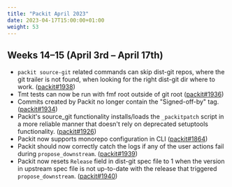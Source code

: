 ```yaml
---
title: "Packit April 2023"
date: 2023-04-17T15:00:00+01:00
weight: 53
---
```


## Weeks 14–15 (April 3rd – April 17th)

- `packit source-git` related commands can skip dist-git repos, where the git trailer is not found, when looking for the right dist-git dir where to work. ([packit#1938](https://github.com/packit/packit/pull/1938))
- Tmt tests can now be run with fmf root outside of git root ([packit#1936](https://github.com/packit/packit/pull/1936))
- Commits created by Packit no longer contain the "Signed-off-by" tag. ([packit#1934](https://github.com/packit/packit/pull/1934))
- Packit's source_git functionality installs/loads the `_packitpatch` script in a more reliable manner that doesn't rely on deprecated setuptools functionality. ([packit#1926](https://github.com/packit/packit/pull/1926))
- Packit now supports monorepo configuration in CLI ([packit#1864](https://github.com/packit/packit/pull/1864))
- Packit should now correctly catch the logs if any of the user actions fail during `propose_downstream`. ([packit#1939](https://github.com/packit/packit/pull/1939))
- Packit now resets `Release` field in dist-git spec file to 1 when the version in upstream spec file is not up-to-date with the release that triggered `propose_downstream`. ([packit#1940](https://github.com/packit/packit/pull/1940))
